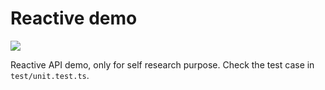 # Reactive demo

![](https://img.shields.io/badge/typescript-enabled-blue.svg)

Reactive API demo, only for self research purpose. Check the test case in `test/unit.test.ts`.
